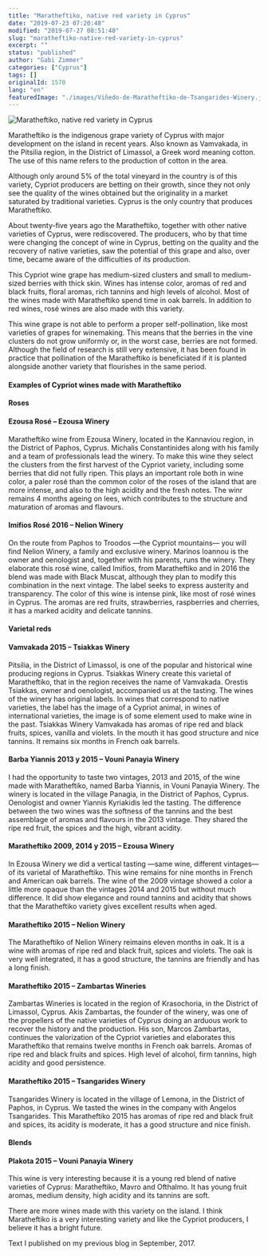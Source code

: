 ```yaml
---
title: "Maratheftiko, native red variety in Cyprus"
date: "2019-07-23 07:20:48"
modified: "2019-07-27 08:51:40"
slug: "maratheftiko-native-red-variety-in-cyprus"
excerpt: ""
status: "published"
author: "Gabi Zimmer"
categories: ["Cyprus"]
tags: []
originalId: 1570
lang: "en"
featuredImage: "./images/Viñedo-de-Maratheftiko-de-Tsangarides-Winery.jpg"
---
```


![Maratheftiko, native red variety in Cyprus](./images/Viñedo-de-Maratheftiko-de-Tsangarides-Winery.jpg)

Maratheftiko is the indigenous grape variety of Cyprus with major development on the island in recent years. Also known as Vamvakada, in the Pitsilia region, in the District of Limassol, a Greek word meaning cotton. The use of this name refers to the production of cotton in the area.


Although only around 5% of the total vineyard in the country is of this variety, Cypriot producers are betting on their growth, since they not only see the quality of the wines obtained but the originality in a market saturated by traditional varieties. Cyprus is the only country that produces Maratheftiko.


About twenty-five years ago the Maratheftiko, together with other native varieties of Cyprus, were rediscovered. The producers, who by that time were changing the concept of wine in Cyprus, betting on the quality and the recovery of native varieties, saw the potential of this grape and also, over time, became aware of the difficulties of its production.


This Cypriot wine grape has medium-sized clusters and small to medium-sized berries with thick skin. Wines has intense color, aromas of red and black fruits, floral aromas, rich tannins and high levels of alcohol. Most of the wines made with Maratheftiko spend time in oak barrels. In addition to red wines, rosé wines are also made with this variety.


This wine grape is not able to perform a proper self-pollination, like most varieties of grapes for winemaking. This means that the berries in the vine clusters do not grow uniformly or, in the worst case, berries are not formed. Although the field of research is still very extensive, it has been found in practice that pollination of the Maratheftiko is beneficiated if it is planted alongside another variety that flourishes in the same period.



#### Examples of Cypriot wines made with Maratheftiko


#### Roses


#### Ezousa Rosé – Ezousa Winery


Maratheftiko wine from Ezousa Winery, located in the Kannaviou region, in the District of Paphos, Cyprus. Michalis Constantinides along with his family and a team of professionals lead the winery. To make this wine they select the clusters from the first harvest of the Cypriot variety, including some berries that did not fully ripen. This plays an important role both in wine color, a paler rosé than the common color of the roses of the island that are more intense, and also to the high acidity and the fresh notes. The winr remains 4 months ageing on lees, which contributes to the structure and maturation of aromas and flavours.



#### Imifios Rosé 2016 – Nelion Winery


On the route from Paphos to Troodos —the Cypriot mountains— you will find Nelion Winery, a family and exclusive winery. Marinos Ioannou is the owner and oenologist and, together with his parents, runs the winery. They elaborate this rosé wine, called Imifios, from Maratheftiko and in 2016 the blend was made with Black Muscat, although they plan to modify this combination in the next vintage. The label seeks to express austerity and transparency. The color of this wine is intense pink, like most of rosé wines in Cyprus. The aromas are red fruits, strawberries, raspberries and cherries, it has a marked acidity and delicate tannins.



#### Varietal reds


#### Vamvakada 2015 – Tsiakkas Winery


Pitsilia, in the District of Limassol, is one of the popular and historical wine producing regions in Cyprus. Tsiakkas Winery create this varietal of Maratheftiko, that in the region receives the name of Vamvakada. Orestis Tsiakkas, owner and oenologist, accompanied us at the tasting. The wines of the winery has original labels. In wines that correspond to native varieties, the label has the image of a Cypriot animal, in wines of international varieties, the image is of some element used to make wine in the past. Tsiakkas Winery Vamvakada has aromas of ripe red and black fruits, spices, vanilla and violets. In the mouth it has good structure and nice tannins. It remains six months in French oak barrels.



#### Barba Yiannis 2013 y 2015 – Vouni Panayia Winery


I had the opportunity to taste two vintages, 2013 and 2015, of the wine made with Maratheftiko, named Barba Yiannis, in Vouni Panayia Winery. The winery is located in the village Panagia, in the District of Paphos, Cyprus. Oenologist and owner Yiannis Kyriakidis led the tasting. The difference between the two wines was the softness of the tannins and the best assemblage of aromas and flavours in the 2013 vintage. They shared the ripe red fruit, the spices and the high, vibrant acidity.



#### Maratheftiko 2009, 2014 y 2015 – Ezousa Winery


In Ezousa Winery we did a vertical tasting —same wine, different vintages— of its varietal of Maratheftiko. This wine remains for nine months in French and American oak barrels. The wine of the 2009 vintage showed a color a little more opaque than the vintages 2014 and 2015 but without much difference. It did show elegance and round tannins and acidity that shows that the Maratheftiko variety gives excellent results when aged.



#### Maratheftiko 2015 – Nelion Winery


The Maratheftiko of Nelion Winery reimains eleven months in oak. It is a wine with aromas of ripe red and black fruit, spices and violets. The oak is very well integrated, it has a good structure, the tannins are friendly and has a long finish.



#### Maratheftiko 2015 – Zambartas Wineries


Zambartas Wineries is located in the region of Krasochoria, in the District of Limassol, Cyprus. Akis Zambartas, the founder of the winery, was one of the propellers of the native varieties of Cyprus doing an arduous work to recover the history and the production. His son, Marcos Zambartas, continues the valorization of the Cypriot varieties and elaborates this Maratheftiko that remains twelve months in French oak barrels. Aromas of ripe red and black fruits and spices. High level of alcohol, firm tannins, high acidity and good persistence.



#### Maratheftiko 2015 – Tsangarides Winery


Tsangarides Winery is located in the village of Lemona, in the District of Paphos, in Cyprus. We tasted the wines in the company with Angelos Tsangarides. This Maratheftiko 2015 has aromas of ripe red and black fruit and spices, its acidity is moderate, it has a good structure and nice finish.



#### Blends


#### Plakota 2015 – Vouni Panayia Winery


This wine is very interesting because it is a young red blend of native varieties of Cyprus: Maratheftiko, Mavro and Ofthalmo. It has young fruit aromas, medium density, high acidity and its tannins are soft.


There are more wines made with this variety on the island. I think Maratheftiko is a very interesting variety and like the Cypriot producers, I believe it has a bright future.




Text I published on my previous blog in September, 2017.